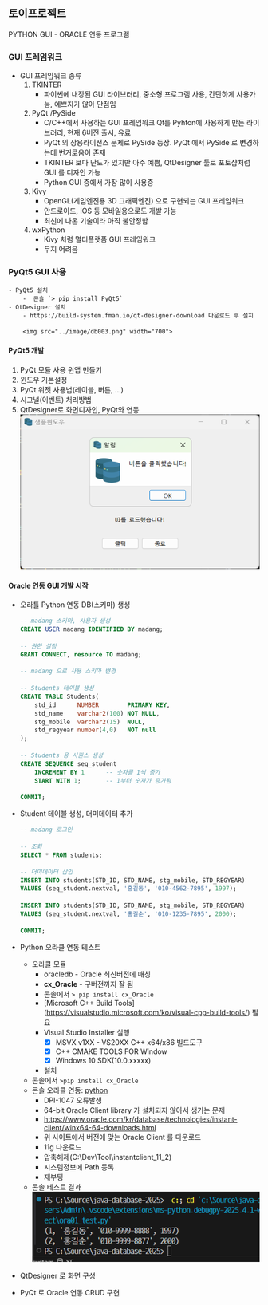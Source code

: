 ## 토이프로젝트
PYTHON GUI - ORACLE 연동 프로그램

### GUI 프레임워크
- GUI 프레임워크 종류
    1. TKINTER 
        - 파이썬에 내장된 GUI 라이브러리, 중소형 프로그램 사용, 간단하게 사용가능, 예쁘지가 않아 단점임
    2. PyQt /PySide 
        - C/C++에서 사용하는 GUI 프레임워크 Qt를 Pyhton에 사용하게 만든 라이브러리, 현재 6버전 출시, 유료
        - PyQt 의 상용라이선스 문제로 PySide 등장. PyQt 에서 PySide 로 변경하는데 번거로움이 존재
        - TKINTER 보다 난도가 있지만 아주 예쁨, QtDesigner 툴로 포토샵처럼 GUI 를 디자인 가능
        - Python GUI 중에서 가장 많이 사용중
    3. Kivy
        - OpenGL(게임엔진용 3D 그래픽엔진) 으로 구현되는 GUI 프레임워크
        - 안드로이드, IOS 등 모바일용으로도 개발 가능
        - 최신에 나온 기술이라 아직 불안정함
    4. wxPython
        - Kivy 처럼 멀티플랫폼 GUI 프레임워크
        - 무지 어려움

### PyQt5 GUI 사용
    - PyQt5 설치
        -  콘솔 `> pip install PyQt5`
    - QtDesigner 설치
        - https://build-system.fman.io/qt-designer-download 다운로드 후 설치

        <img src="../image/db003.png" width="700">


#### PyQt5 개발
1. PyQt 모듈 사용 윈앱 만들기
2. 윈도우 기본설정
3. PyQt 위젯 사용법(레이블, 버튼, ...)
4. 시그널(이벤트) 처리방법
5. QtDesigner로 화면디자인, PyQt와 연동
    <img src="../image/db002.png" width="700">

#### Oracle 연동 GUI 개발 시작
- 오라틀 Python 연동 DB(스키마) 생성
    ```sql
    -- madang 스키마, 사용자 생성
    CREATE USER madang IDENTIFIED BY madang;

    -- 권한 설정
    GRANT CONNECT, resource TO madang;

    -- madang 으로 사용 스키마 변경

    -- Students 테이블 생성
    CREATE TABLE Students(
        std_id 	    NUMBER 		  PRIMARY KEY,
        std_name    varchar2(100) NOT NULL,
        stg_mobile  varchar2(15)  NULL,
        std_regyear number(4,0)   NOT null
    );

    -- Students 용 시퀀스 생성
    CREATE SEQUENCE seq_student
        INCREMENT BY 1		-- 숫자를 1씩 증가
        START WITH 1;		-- 1부터 숫자가 증가됨
        
    COMMIT;
    ```
- Student 테이블 생성, 더미데이터 추가
    ```sql
    -- madang 로그인

    -- 조회
    SELECT * FROM students;

    -- 더미데이터 삽입
    INSERT INTO students(STD_ID, STD_NAME, stg_mobile, STD_REGYEAR)
    VALUES (seq_student.nextval, '홍길동', '010-4562-7895', 1997);

    INSERT INTO students(STD_ID, STD_NAME, stg_mobile, STD_REGYEAR)
    VALUES (seq_student.nextval, '홍길순', '010-1235-7895', 2000);

    COMMIT;
    ```
- Python 오라클 연동 테스트
    - 오라클 모듈
        - oracledb - Oracle 최신버전에 매칭
        - **cx_Oracle** - 구버전까지 잘 됨
        - 콘솔에서 `> pip install cx_Oracle `
        - [Microsoft C++ Build Tools] (https://visualstudio.microsoft.com/ko/visual-cpp-build-tools/) 필요
        - Visual Studio Installer 실행
            - [x] MSVX v1XX - VS20XX C++ x64/x86 빌드도구
            - [x] C++ CMAKE TOOLS FOR Window
            - [x] Windows 10 SDK(10.0.xxxxx)
        - 설치
    - 콘솔에서 `>pip install cx_Oracle`
    - 콘솔 오라클 연동: [python](./ora01_test.py)
        - DPI-1047 오류발생
        - 64-bit Oracle Client library 가 설치되지 않아서 생기는 문제
        - https://www.oracle.com/kr/database/technologies/instant-client/winx64-64-downloads.html
        - 위 사이트에서 버전에 맞는 Oracle Client 를 다운로드
        - 11g 다운로드
        - 압축해제(C:\Dev\Tool\instantclient_11_2)
        - 시스템정보에 Path 등록
        - 재부팅
    - 콘솔 테스트 결과
        <img src="../image/db004.png" width="600">

- QtDesigner 로 화면 구성
- PyQt 로 Oracle 연동 CRUD 구현